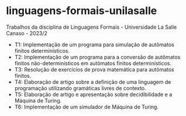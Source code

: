 # linguagens-formais-unilasalle

Trabalhos da disciplina de Linguagens Formais - Universidade La Salle Canaso - 2023/2

- T1: Implementação de um programa para simulação de autômatos finitos determinísticos.
- T2: Implementação de um programa para a conversão de autômatos finitos não-determinísticos em autômatos finitos determinísticos.
- T3: Resolução de exercícios de prova matemática para autômatos finitos.
- T4: Elaboração de artigo sobre a definição de uma linguagem de programação utilizando gramáticas livres de contexto.
- T5: Elaboração de artigo e apresentação sobre decidibilidade e a Máquina de Turing.
- T6: Implementação de um simulador de Máquina de Turing.
